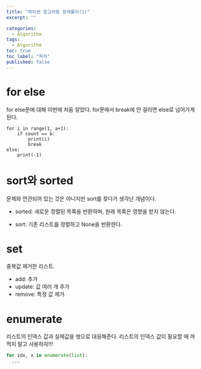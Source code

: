 ```yaml
---
title: "파이썬 알고리즘 문제풀이(1)"
excerpt: ""

categories:
  - Algorithm
tags:
  - Algorithm
toc: true
toc_label: "목차"
published: false
---
```


# for else

for else문에 대해 이번에 처음 알았다. for문에서 break에 안 걸리면 else로 넘어가게 된다.

```
for i in range(1, a+1):
    if count == b:
        print(i)
        break
else:
    print(-1)
```

# sort와 sorted

문제와 연관되어 있는 것은 아니지만 sort를 찾다가 생각난 개념이다. 

- sorted: 새로운 정렬된 목록을 반환하며, 원래 목록은 영향을 받지 않는다.

- sort: 기존 리스트를 정렬하고 None을 반환한다.

# set

중복값 제거한 리스트.

- add: 추가
- update: 값 여러 개 추가
- remove: 특정 값 제거

# enumerate

리스트의 인덱스 값과 실제값을 쌍으로 대응해준다. 리스트의 인덱스 값이 필요할 때 까먹지 말고 사용하자!!!

```python
for idx, x in enumerate(list):
  ...
```

# 